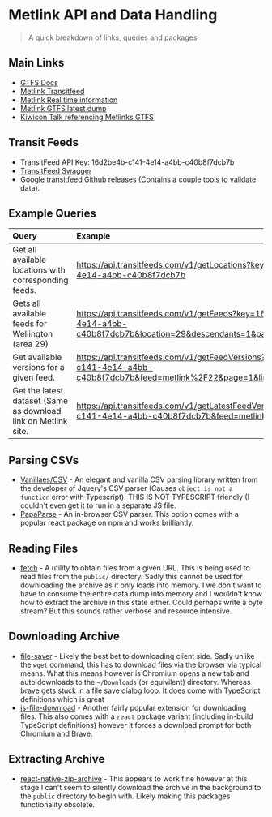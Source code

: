 # Metlink API and Data Handling

> A quick breakdown of links, queries and packages.

## Main Links

- [GTFS Docs](https://developers.google.com/transit/gtfs/)
- [Metlink Transitfeed](http://transitfeeds.com/p/metlink/22)
- [Metlink Real time information](https://www.metlink.org.nz/getting-around/real-time-information/)
- [Metlink GTFS latest dump](https://www.metlink.org.nz/assets/Google_Transit/google-transit.zip)
- [Kiwicon Talk referencing Metlinks GTFS](https://www.youtube.com/watch?v=Ier5BF952Y8)

## Transit Feeds

- TransitFeed API Key: 16d2be4b-c141-4e14-a4bb-c40b8f7dcb7b
- [TransitFeed Swagger](https://openmobilitydata.org/api/swagger/#!/default/getLatestFeedVersion)
- [Google transitfeed Github](https://github.com/google/transitfeed)
  releases (Contains a couple tools to validate data).

## Example Queries

| Query                                                          | Example                                                                                                                                 |
|:---------------------------------------------------------------|:----------------------------------------------------------------------------------------------------------------------------------------|
| Get all available locations with corresponding feeds.          | https://api.transitfeeds.com/v1/getLocations?key=16d2be4b-c141-4e14-a4bb-c40b8f7dcb7b                                                   |
| Gets all available feeds for Wellington (area 29)              | https://api.transitfeeds.com/v1/getFeeds?key=16d2be4b-c141-4e14-a4bb-c40b8f7dcb7b&location=29&descendants=1&page=1&limit=10             |
| Get available versions for a given feed.                       | https://api.transitfeeds.com/v1/getFeedVersions?key=16d2be4b-c141-4e14-a4bb-c40b8f7dcb7b&feed=metlink%2F22&page=1&limit=10&err=1&warn=1 |
| Get the latest dataset (Same as download link on Metlink site. | https://api.transitfeeds.com/v1/getLatestFeedVersion?key=16d2be4b-c141-4e14-a4bb-c40b8f7dcb7b&feed=metlink%2F22                         |

## Parsing CSVs

- [Vanillaes/CSV](https://github.com/vanillaes/csv) - An elegant and
  vanilla CSV parsing library written from the developer of Jquery's CSV
  parser (Causes `object is not a function` error with Typescript). THIS
  IS NOT TYPESCRIPT friendly (I couldn't even get it to run in a
  separate JS file.
- [PapaParse](https://www.papaparse.com/) - An in-browser CSV parser.
  This option comes with a popular react package on npm and works
  brilliantly.

## Reading Files

- [fetch](https://www.npmjs.com/package/fetch) - A utility to obtain
  files from a given URL. This is being used to read files from the
  `public/` directory. Sadly this cannot be used for downloading the
  archive as it only loads into memory. I we don't want to have to
  consume the entire data dump into memory and I wouldn't know how to
  extract the archive in this state either. Could perhaps write a byte
  stream? But this sounds rather verbose and resource intensive.


## Downloading Archive

- [file-saver](https://www.npmjs.com/package/file-saver) - Likely the
  best bet to downloading client side. Sadly unlike the `wget` command,
  this has to download files via the browser via typical means. What
  this means however is Chromium opens a new tab and auto downloads to
  the `~/Downloads` (or equivilent) directory. Whereas brave gets stuck
  in a file save dialog loop. It does come with TypeScript definitions
  which is great
- [js-file-download](https://github.com/kennethjiang/js-file-download) -
  Another fairly popular extension for downloading files. This also
  comes with a `react` package variant (including in-build TypeScript
  definitions) however it forces a download prompt for both Chromium and
  Brave.

## Extracting Archive

- [react-native-zip-archive](https://github.com/mockingbot/react-native-zip-archive)
  \- This appears to work fine however at this stage I can't seem to
  silently download the archive in the background to the `public`
  directory to begin with. Likely making this packages functionality
  obsolete.
